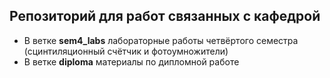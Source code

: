 ## Репозиторий для работ связанных с кафедрой

* В ветке **sem4_labs** лабораторные работы четвёртого семестра (сцинтиляционный счётчик и фотоумножители)
* В ветке **diploma** материалы по дипломной работе
